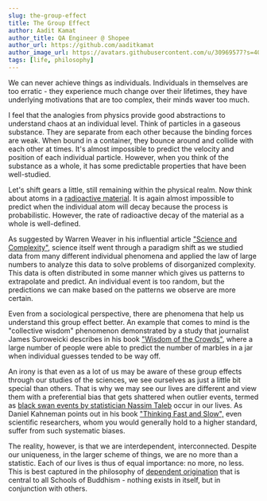 ```yaml
---
slug: the-group-effect
title: The Group Effect
author: Aadit Kamat
author_title: QA Engineer @ Shopee
author_url: https://github.com/aaditkamat
author_image_url: https://avatars.githubusercontent.com/u/30969577?s=400&u=9558fc3557d79c88a7080034fe8c22654aca2e4d&v=4
tags: [life, philosophy]
---
```


We can never achieve things as individuals. Individuals in themselves are too erratic - they experience much change over their lifetimes, they have underlying motivations that are too complex, their minds waver too much.

I feel that the analogies from physics provide good abstractions to understand chaos at an individual level. Think of particles in a gaseous substance. They are separate from each other because the binding forces are weak. When bound in a container, they bounce around and collide with each other at times. It's almost impossible to predict the velocity and position of each individual particle. However, when you think of the substance as a whole, it has some predictable properties that have been well-studied.

Let's shift gears a little, still remaining within the physical realm. Now think about atoms in a [radioactive material](https://en.wikipedia.org/wiki/Radioactive_decay). It is again almost impossible to predict when the individual atom will decay because the process is probabilistic. However, the rate of radioactive decay of the material as a whole is well-defined.

As suggested by Warren Weaver in his influential article ["Science and Complexity"](https://people.physics.anu.edu.au/~tas110/Teaching/Lectures/L1/Material/WEAVER1947.pdf), science itself went through a paradigm shift as we studied data from many different individual phenomena and applied the law of large numbers to analyze this data to solve problems of disorganized complexity. This data is often distributed in some manner which gives us patterns to extrapolate and predict. An individual event is too random, but the predictions we can make based on the patterns we observe are more certain.

Even from a sociological perspective, there are phenomena that help us understand this group effect better. An example that comes to mind is the "collective wisdom" phenomenon demonstrated by a study that journalist James Suroweicki describes in his book ["Wisdom of the Crowds",](https://www.amazon.com/Wisdom-Crowds-James-Surowiecki-ebook/dp/B000FCKC3I/ref=tmm_kin_swatch_0?_encoding=UTF8&qid=1636023205&sr=1-2) where a large number of people were able to predict the number of marbles in a jar when individual guesses tended to be way off.

An irony is that even as a lot of us may be aware of these group effects through our studies of the sciences, we see ourselves as just a little bit special than others. That is why we may see our lives are different and view them with a preferential bias that gets shattered when outlier events, termed as [black swan events by statistician Nassim Taleb](https://www.amazon.com/Black-Swan-Improbable-Robustness-Fragility/dp/081297381X) occur in our lives. As Daniel Kahneman points out in his book ["Thinking Fast and Slow",](https://www.amazon.com/Thinking-Fast-Slow-Daniel-Kahneman/dp/0374533555) even scientific researchers, whom you would generally hold to a higher standard, suffer from such systematic biases.

The reality, however, is that we are interdependent, interconnected. Despite our uniqueness, in the larger scheme of things, we are no more than a statistic. Each of our lives is thus of equal importance: no more, no less. This is best captured in the philosophy of [dependent origination](https://en.wikipedia.org/wiki/Prat%C4%ABtyasamutp%C4%81da) that is central to all Schools of Buddhism - nothing exists in itself, but in conjunction with others.
